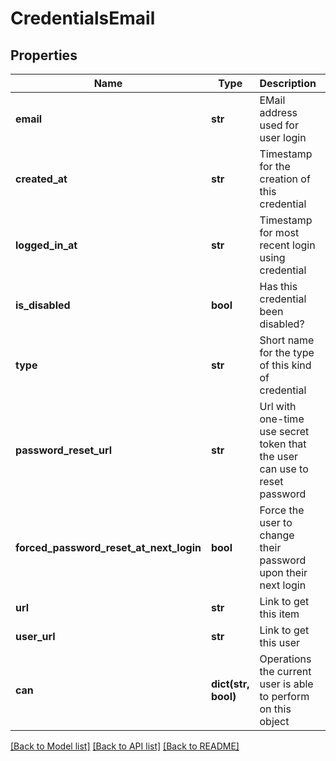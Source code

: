 # CredentialsEmail

## Properties
Name | Type | Description | Notes
------------ | ------------- | ------------- | -------------
**email** | **str** | EMail address used for user login | [optional] 
**created_at** | **str** | Timestamp for the creation of this credential | [optional] 
**logged_in_at** | **str** | Timestamp for most recent login using credential | [optional] 
**is_disabled** | **bool** | Has this credential been disabled? | [optional] 
**type** | **str** | Short name for the type of this kind of credential | [optional] 
**password_reset_url** | **str** | Url with one-time use secret token that the user can use to reset password | [optional] 
**forced_password_reset_at_next_login** | **bool** | Force the user to change their password upon their next login | [optional] 
**url** | **str** | Link to get this item | [optional] 
**user_url** | **str** | Link to get this user | [optional] 
**can** | **dict(str, bool)** | Operations the current user is able to perform on this object | [optional] 

[[Back to Model list]](../README.md#documentation-for-models) [[Back to API list]](../README.md#documentation-for-api-endpoints) [[Back to README]](../README.md)


